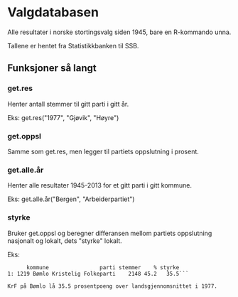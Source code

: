 Valgdatabasen
=============

Alle resultater i norske stortingsvalg siden 1945,
bare en R-kommando unna.

Tallene er hentet fra Statistikkbanken til SSB.

Funksjoner så langt
-------------------

### get.res
Henter antall stemmer til gitt parti i gitt år.

Eks: get.res("1977", "Gjøvik", "Høyre")

### get.oppsl
Samme som get.res, men legger til partiets oppslutning i prosent.

### get.alle.år
Henter alle resultater 1945-2013 for et gitt parti i gitt kommune.

Eks: get.alle.år("Bergen", "Arbeiderpartiet")

### styrke
Bruker get.oppsl og beregner differansen mellom partiets oppslutning nasjonalt og lokalt, dets "styrke" lokalt.

Eks: 
```styrke("1977", "Bømlo", "Kristelig")
      kommune                parti stemmer    % styrke
1: 1219 Bømlo Kristelig Folkeparti    2148 45.2   35.5```

KrF på Bømlo lå 35.5 prosentpoeng over landsgjennomsnittet i 1977.

